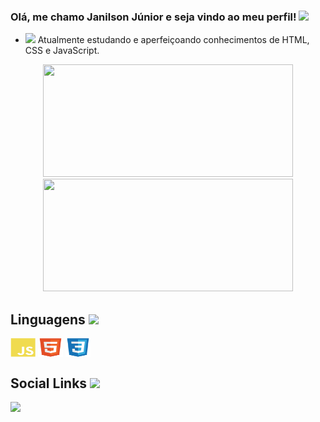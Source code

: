 ### Olá, me chamo Janilson Júnior e seja vindo ao meu perfil! <img src="https://media.giphy.com/media/hvRJCLFzcasrR4ia7z/giphy.gif" width="30px">

- <img src="https://media.giphy.com/media/rWESAOQqvJmwQ1P40s/giphy.gif" width="20px"> Atualmente estudando e aperfeiçoando conhecimentos de HTML, CSS e JavaScript.

<div align="center">
  <img height="180em" width="400em" src="https://github-readme-stats.vercel.app/api?username=janilsonj&show_icons=true&theme=dracula&include_all_commits=true&count_private=true"/>
  <img height="180em" width="400em" src="https://github-readme-stats.vercel.app/api/top-langs/?username=janilsonj&layout=compact&langs_count=7&theme=dracula"/>
</div>

## Linguagens <img src="https://media.giphy.com/media/H7AmqyARFEc7S1Smtl/giphy.gif" width="20px"/>
<div style="display: inline_block">
  <img align="center" alt="Rafa-Js" height="30" width="40" src="https://raw.githubusercontent.com/devicons/devicon/master/icons/javascript/javascript-plain.svg">
  <img align="center" alt="Rafa-HTML" height="30" width="40" src="https://raw.githubusercontent.com/devicons/devicon/master/icons/html5/html5-original.svg">
  <img align="center" alt="Rafa-CSS" height="30" width="40" src="https://raw.githubusercontent.com/devicons/devicon/master/icons/css3/css3-original.svg">
</div>
  
## Social Links <img src="https://media.giphy.com/media/mJ1LX56W9nG2FpZZ4F/giphy.gif" width="30px"/>
 
<div> 
  <a href="https://www.linkedin.com/in/janilson-junior/" target="_blank"><img src="https://img.shields.io/badge/-LinkedIn-%230077B5?style=for-the-badge&logo=linkedin&logoColor=white" target="_blank"></a> 
</div>
